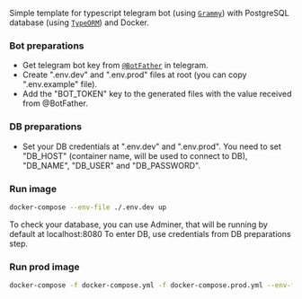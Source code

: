 Simple template for typescript telegram bot (using [`Grammy`](https://github.com/grammyjs/grammY)) with PostgreSQL database (using [`TypeORM`](https://github.com/typeorm/typeorm)) and Docker.

### Bot preparations 

- Get telegram bot key from [`@BotFather`](https://core.telegram.org/bots#6-botfather) in telegram.
- Create ".env.dev" and ".env.prod" files at root (you can copy ".env.example" file).
- Add the "BOT_TOKEN" key to the generated files with the value received from @BotFather.

### DB preparations 

- Set your DB credentials at ".env.dev" and ".env.prod".
You need to set "DB_HOST" (container name, will be used to connect to DB), "DB_NAME", "DB_USER" and "DB_PASSWORD".

### Run image

```sh
docker-compose --env-file ./.env.dev up
```

To check your database, you can use Adminer, that will be running by default at localhost:8080
To enter DB, use credentials from DB preparations step.

### Run prod image

```sh
docker-compose -f docker-compose.yml -f docker-compose.prod.yml --env-file ./.env.prod up -d
```
